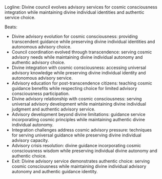 ﻿---
series: 3
novella: 4
file: S3N4_CH12
type: chapter
pov: Divine Council Integration
setting: Cosmic advisory evolution - transcendent service coordination
word_target_min: 1201
word_target_max: 2299
status: outline
---
Logline: Divine council evolves advisory services for cosmic consciousness integration while maintaining divine individual identities and authentic service choice.

Beats:
- Divine advisory evolution for cosmic consciousness: providing transcendent guidance while preserving divine individual identities and autonomous advisory choice.
- Council coordination evolved through transcendence: serving cosmic advisory needs while maintaining divine individual autonomy and authentic advisory choice.
- Divine integration with cosmic consciousness: accessing universal advisory knowledge while preserving divine individual identity and autonomous advisory service.
- Advisory education for post-transcendence citizens: teaching cosmic guidance benefits while respecting choice for limited advisory consciousness participation.
- Divine advisory relationship with cosmic consciousness: serving universal advisory development while maintaining divine individual judgment and authentic advisory service.
- Advisory development beyond divine limitations: guidance service incorporating cosmic principles while maintaining authentic divine individual autonomy.
- Integration challenges address cosmic advisory pressure: techniques for serving universal guidance while preserving divine individual advisory capacity.
- Advisory crisis resolution: divine guidance incorporating cosmic consciousness wisdom while preserving individual divine autonomy and authentic choice.
- Exit: Divine advisory service demonstrates authentic choice: serving cosmic consciousness while maintaining divine individual advisory autonomy and authentic guidance identity.